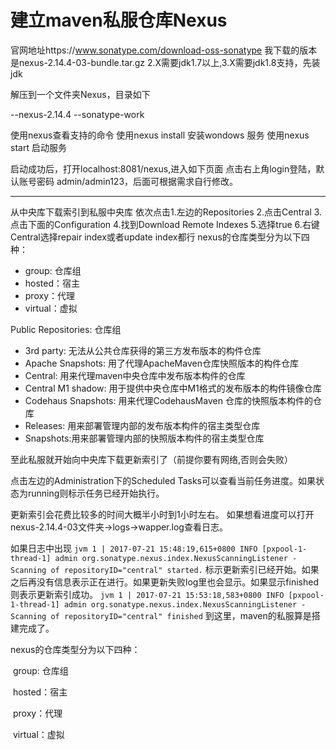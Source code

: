 # 建立maven私服仓库Nexus

官网地址https://www.sonatype.com/download-oss-sonatype 
我下载的版本是nexus-2.14.4-03-bundle.tar.gz 
2.X需要jdk1.7以上,3.X需要jdk1.8支持，先装jdk

解压到一个文件夹Nexus，目录如下 

--nexus-2.14.4
--sonatype-work

使用nexus查看支持的命令
使用nexus install 安装wondows 服务
使用nexus start 启动服务

启动成功后，打开localhost:8081/nexus,进入如下页面   点击右上角login登陆，默认账号密码 admin/admin123，后面可根据需求自行修改。

---

从中央库下载索引到私服中央库 
依次点击1.左边的Repositories 2.点击Central 3.点击下面的Configuration 4.找到Download Remote Indexes 5.选择true 6.右键Central选择repair index或者update index都行 
nexus的仓库类型分为以下四种：
- group: 仓库组
- hosted：宿主
- proxy：代理
- virtual：虚拟   

Public Repositories: 仓库组

- 3rd party: 无法从公共仓库获得的第三方发布版本的构件仓库
- Apache Snapshots: 用了代理ApacheMaven仓库快照版本的构件仓库
- Central: 用来代理maven中央仓库中发布版本构件的仓库
- Central M1 shadow: 用于提供中央仓库中M1格式的发布版本的构件镜像仓库
- Codehaus Snapshots: 用来代理CodehausMaven 仓库的快照版本构件的仓库
- Releases: 用来部署管理内部的发布版本构件的宿主类型仓库
- Snapshots:用来部署管理内部的快照版本构件的宿主类型仓库

至此私服就开始向中央库下载更新索引了（前提你要有网络,否则会失败） 

点击左边的Administration下的Scheduled Tasks可以查看当前任务进度。如果状态为running则标示任务已经开始执行。 

更新索引会花费比较多的时间大概半小时到1小时左右。 
如果想看进度可以打开nexus-2.14.4-03文件夹->logs->wapper.log查看日志。 

如果日志中出现 
`jvm 1 | 2017-07-21 15:48:19,615+0800 INFO [pxpool-1-thread-1] admin org.sonatype.nexus.index.NexusScanningListener - Scanning of repositoryID="central" started.` 
标示更新索引已经开始。如果之后再没有信息表示正在进行。如果更新失败log里也会显示。如果显示finished则表示更新索引成功。 
`jvm 1 | 2017-07-21 15:53:18,583+0800 INFO [pxpool-1-thread-1] admin org.sonatype.nexus.index.NexusScanningListener - Scanning of repositoryID="central" finished` 
到这里，maven的私服算是搭建完成了。

 nexus的仓库类型分为以下四种：

​        group: 仓库组

​        hosted：宿主

​       proxy：代理

​       virtual：虚拟